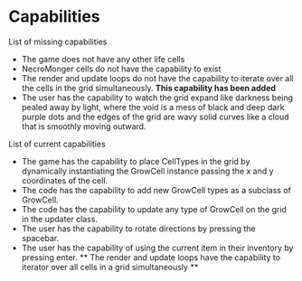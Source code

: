 # Capabilities

List of missing capabilities

* The game does not have any other life cells
* NecroMonger cells do not have the capability to exist
* The render and update loops do not have the capability to iterate over all
  the cells in the grid simultaneously. **This capability has been added**
* The user has the capability to watch the grid expand like darkness being pealed away by light,
	where the void is a mess of black and deep dark purple dots and the edges of the grid are 
	wavy solid curves like a cloud that is smoothly moving outward.

List of current capabilities

* The game has the capability to place CellTypes in the grid by dynamically instantiating the GrowCell instance passing the x and y coordinates of the cell.
* The code has the capability to add new GrowCell types as a subclass of GrowCell.
* The code has the capability to update any type of GrowCell on the grid in the updater class.
* The user has the capability to rotate directions by pressing the spacebar.
* The user has the capability of using the current item in their inventory by pressing enter.
** The render and update loops have the capability to iterator over all cells in a grid simultaneously **